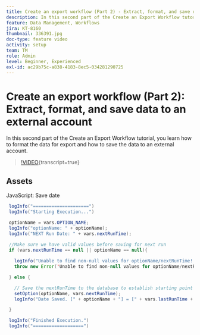 ```yaml
---
title: Create an export workflow (Part 2) - Extract, format, and save data to an external account
description: In this second part of the Create an Export Workflow tutorial, you learn how to format the data for export and how to save the data to an external account.
feature: Data Management, Workflows
jira: KT-8160
thumbnail: 336391.jpg
doc-type: feature video
activity: setup
team: TM
role: Admin
level: Beginner, Experienced
exl-id: ac29b75c-a838-4183-8ec5-034281290725
---
```

# Create an export workflow (Part 2): Extract, format, and save data to an external account

In this second part of the Create an Export Workflow tutorial, you learn how to format the data for export and how to save the data to an external account.

>[!VIDEO](https://video.tv.adobe.com/v/336391?quality=12&learn=on){transcript=true}

## Assets

JavaScript: Save date

 ```java
  logInfo("=====================")
  logInfo("Starting Execution...")

  optionName = vars.OPTION_NAME;
  logInfo("optionName: " + optionName);
  logInfo("NEXT Run Date: " + vars.nextRunTime);
  
  //Make sure we have valid values before saving for next run
  if (vars.nextRunTime == null || optionName == null){

    logInfo("Unable to find non-null values for optionName/nextRunTime! Throwing Error.")
    throw new Error('Unable to find non-null values for optionName/nextRunTime!  Ending Execution.');

  } else {

    // Save the nextRunTime to the database to establish starting point for next run.
    setOption(optionName, vars.nextRunTime);
    logInfo("Date Saved. [" + optionName + "] = [" + vars.lastRunTime + "]")

  }

  logInfo("Finished Execution.") 
  logInfo("===================")
 ```
